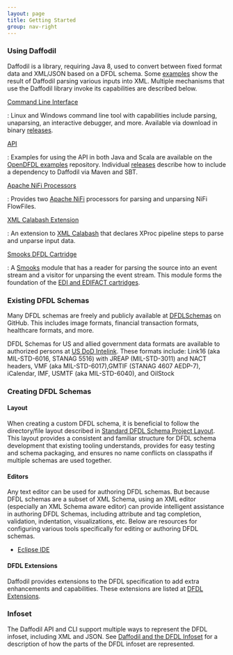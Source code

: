 ```yaml
---
layout: page
title: Getting Started
group: nav-right
---
```

<!--
{% comment %}
Licensed to the Apache Software Foundation (ASF) under one or more
contributor license agreements.  See the NOTICE file distributed with
this work for additional information regarding copyright ownership.
The ASF licenses this file to you under the Apache License, Version 2.0
(the "License"); you may not use this file except in compliance with
the License.  You may obtain a copy of the License at

http://www.apache.org/licenses/LICENSE-2.0

Unless required by applicable law or agreed to in writing, software
distributed under the License is distributed on an "AS IS" BASIS,
WITHOUT WARRANTIES OR CONDITIONS OF ANY KIND, either express or implied.
See the License for the specific language governing permissions and
limitations under the License.
{% endcomment %}
-->

### Using Daffodil

Daffodil is a library, requiring Java 8, used to convert between fixed format data and XML/JSON based on a DFDL schema. Some [examples](/examples) show the result of Daffodil parsing various inputs into XML. Multiple mechanisms that use the Daffodil library invoke its capabilities are described below.

[Command Line Interface](/cli)

   : Linux and Windows command line tool with capabilities include parsing, unaparsing, an interactive debugger, and more. Available via download in binary [releases](/releases).

[API](/docs/latest/javadoc)

   : Examples for using the API in both Java and Scala are available on the [OpenDFDL examples](https://github.com/OpenDFDL/examples.git) repository. Individual [releases](/releases) describe how to include a dependency to Daffodil via Maven and SBT.

[Apache NiFi Processors](https://github.com/TresysTechnology/nifi-daffodil)

   : Provides two [Apache NiFi](https://nifi.apache.org/) processors for parsing and unparsing NiFi FlowFiles.

[XML Calabash Extension](https://opensource.ncsa.illinois.edu/bitbucket/projects/DFDL/repos/daffodil-calabash-extension/browse)

   : An extension to [XML Calabash](http://xmlcalabash.com) that declares XProc pipeline steps to parse and unparse input data.

[Smooks DFDL Cartridge](https://www.smooks.org/documentation/#dfdl)

   : A [Smooks](https://www.smooks.org) module that has a reader for parsing the source into an event stream and a visitor for unparsing the event stream. This module forms the foundation of the [EDI and EDIFACT cartridges](https://github.com/smooks/smooks-edi-cartridge).

### Existing DFDL Schemas

Many DFDL schemas are freely and publicly available at [DFDLSchemas](https://github.com/DFDLSchemas) on GitHub. This includes image formats, financial transaction formats, healthcare formats, and more.
 
DFDL Schemas for US and allied government data formats are available 
to authorized persons at
[US DoD Intelink](
https://intelshare.intelink.gov/sites/ncdsmo/Shared%20Documents/Forms/AllItems.aspx?RootFolder=%2Fsites%2Fncdsmo%2FShared%20Documents%2FCDS%20Development%2FFilters%20and%20Other%20Application%20Source%20Code%2FDFDL%2FDFDL%20Schemas
). These formats include: Link16 (aka MIL-STD-6016, STANAG 5516) with JREAP (MIL-STD-3011) and 
NACT headers, VMF (aka MIL-STD-6017),GMTIF (STANAG 4607 AEDP-7), iCalendar, IMF, USMTF (aka 
MIL-STD-6040), and OilStock



### Creating DFDL Schemas

#### Layout

When creating a custom DFDL schema, it is beneficial to follow the directory/file layout described in [Standard DFDL Schema Project Layout](/dfdl-layout). This layout provides a consistent and familiar structure for DFDL schema development that existing tooling understands, provides for easy testing and schema packaging, and ensures no name conflicts on classpaths if multiple schemas are used together.

#### Editors

Any text editor can be used for authoring DFDL schemas. But because DFDL schemas are a subset of XML Schema, using an XML editor (especially an XML Schema aware editor) can provide intelligent assistance in authoring DFDL Schemas, including attribute and tag completion, validation, indentation, visualizations, etc. Below are resources for configuring various tools specifically for editing or authoring DFDL schemas.

 * [Eclipse IDE](/eclipse-configuration)

#### DFDL Extensions

Daffodil provides extensions to the DFDL specification to add extra enhancements and capabilities. These extensions are listed at [DFDL Extensions](/dfdl-extensions).

### Infoset

The Daffodil API and CLI support multiple ways to represent the DFDL infoset, including XML and JSON. See [Daffodil and the DFDL Infoset](/infoset) for a description of how the parts of the DFDL infoset are represented.
